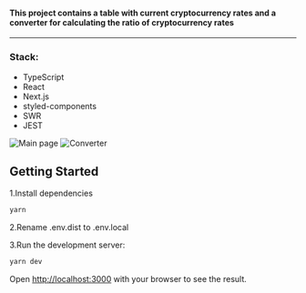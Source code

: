 #### This project contains a table with current cryptocurrency rates and a converter for calculating the ratio of cryptocurrency rates

---

### Stack:

- TypeScript
- React
- Next.js
- styled-components
- SWR
- JEST

<image src="https://ltdfoto.ru/images/2023/03/06/SNIMOK-EKRANA-2023-03-05-230552.png" alt="Main page"/>
<image src="https://ltdfoto.ru/images/2023/03/06/SNIMOK-EKRANA-2023-03-05-230751.png" alt="Converter"/>

## Getting Started

1.Install dependencies

```bash
yarn
```

2.Rename .env.dist to .env.local

3.Run the development server:

```bash
yarn dev
```

Open [http://localhost:3000](http://localhost:3000) with your browser to see the result.
